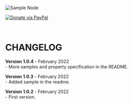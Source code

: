 ![Sample Node](img/logo.png)

[![Donate via PayPal](https://img.shields.io/badge/Donate-PayPal-blue.svg?style=flat-square)](https://www.paypal.me/techtoday) 

<br/>

# CHANGELOG

<p>
<b>Version 1.0.4</b> - February 2022<br/>
- More samples and property specification in the README.<br/>
</p>
<p>
<b>Version 1.0.3</b> - February 2022<br/>
- Added sample in the readme.<br/>
</p>
<p>
<b>Version 1.0.2</b> - February 2022<br/>
- First version.<br/>
</p>
